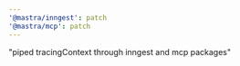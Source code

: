 ```yaml
---
'@mastra/inngest': patch
'@mastra/mcp': patch
---
```


"piped tracingContext through inngest and mcp packages"
